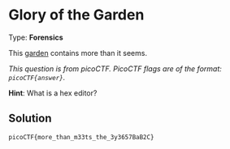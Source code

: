 # Glory of the Garden

Type: **Forensics**

This [garden](https://jupiter.challenges.picoctf.org/static/43c4743b3946f427e883f6b286f47467/garden.jpg) contains more than it seems.

*This question is from picoCTF. PicoCTF flags are of the format: `picoCTF{answer}`.*

**Hint**: What is a hex editor?

## Solution

`picoCTF{more_than_m33ts_the_3y3657BaB2C}`
